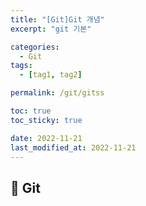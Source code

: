 ```yaml
---
title: "[Git]Git 개념"
excerpt: "git 기본"

categories:
  - Git
tags:
  - [tag1, tag2]

permalink: /git/gitss

toc: true
toc_sticky: true

date: 2022-11-21
last_modified_at: 2022-11-21
---
```


## 🦥 Git


